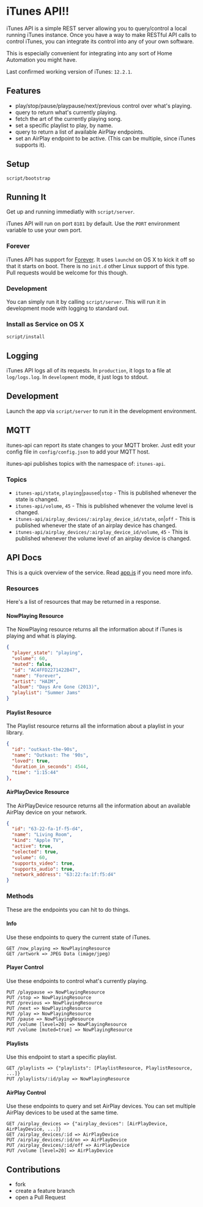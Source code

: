 # iTunes API!!

iTunes API is a simple REST server allowing you to query/control a local running
iTunes instance. Once you have a way to make RESTful API calls to control iTunes,
you can integrate its control into any of your own software.

This is especially convenient for integrating into any sort of Home Automation
you might have.

Last confirmed working version of iTunes: `12.2.1`.


## Features

* play/stop/pause/playpause/next/previous control over what's playing.
* query to return what's currently playing.
* fetch the art of the currently playing song.
* set a specific playlist to play, by name.
* query to return a list of available AirPlay endpoints.
* set an AirPlay endpoint to be active. (This can be multiple, since iTunes
  supports it).

## Setup

    script/bootstrap

## Running It
Get up and running immediatly with `script/server`.

iTunes API will run on port `8181` by default. Use the `PORT` environment
variable to use your own port.

### Forever
iTunes API has support for [Forever](https://github.com/foreverjs/forever). It uses
`launchd` on OS X to kick it off so that it starts on boot. There is no `init.d`
other Linux support of this type. Pull requests would be welcome for this though.

### Development
You can simply run it by calling `script/server`. This will run it in development
mode with logging to standard out.

### Install as Service on OS X

    script/install

## Logging

iTunes API logs all of its requests. In `production`, it logs to a file at `log/logs.log`.
In `development` mode, it just logs to stdout.

## Development

Launch the app via `script/server` to run it in the development environment.

## MQTT

itunes-api can report its state changes to your MQTT broker. Just edit your
config file in `config/config.json` to add your MQTT host.

itunes-api publishes topics with the namespace of: `itunes-api`.

### Topics

* `itunes-api/state`, `playing`|`paused`|`stop` - This is published whenever the
state is changed.
* `itunes-api/volume`, `45` - This is published whenever the volume level is
changed.
* `itunes-api/airplay_devices/:airplay_device_id/state`, `on`|`off` - This is
published whenever the state of an airplay device has changed.
* `itunes-api/airplay_devices/:airplay_device_id/volume`, `45` - This is
published whenever the volume level of an airplay device is changed.

## API Docs

This is a quick overview of the service. Read [app.js](app.js) if you need more
info.

### Resources

Here's a list of resources that may be returned in a response.

#### NowPlaying Resource

The NowPlaying resource returns all the information about if iTunes is playing
and what is playing.

```json
{
  "player_state": "playing",
  "volume": 60,
  "muted": false,
  "id": "AC4FFD2271422B47",
  "name": "Forever",
  "artist": "HAIM",
  "album": "Days Are Gone (2013)",
  "playlist": "Summer Jams"
}
```

#### Playlist Resource

The Playlist resource returns all the information about a playlist in your library.

```json
{
  "id": "outkast-the-90s",
  "name": "Outkast: The '90s",
  "loved": true,
  "duration_in_seconds": 4544,
  "time": "1:15:44"
},
```

#### AirPlayDevice Resource

The AirPlayDevice resource returns all the information about an available
AirPlay device on your network.

```json
{
  "id": "63-22-fa-1f-f5-d4",
  "name": "Living Room",
  "kind": "Apple TV",
  "active": true,
  "selected": true,
  "volume": 60,
  "supports_video": true,
  "supports_audio": true,
  "network_address": "63:22:fa:1f:f5:d4"
}
```

### Methods

These are the endpoints you can hit to do things.

#### Info
  Use these endpoints to query the current state of iTunes.

    GET /now_playing => NowPlayingResource
    GET /artwork => JPEG Data (image/jpeg)

#### Player Control
  Use these endpoints to control what's currently playing.

    PUT /playpause => NowPlayingResource
    PUT /stop => NowPlayingResource
    PUT /previous => NowPlayingResource
    PUT /next => NowPlayingResource
    PUT /play => NowPlayingResource
    PUT /pause => NowPlayingResource
    PUT /volume [level=20] => NowPlayingResource
    PUT /volume [muted=true] => NowPlayingResource


#### Playlists
  Use this endpoint to start a specific playlist.

    GET /playlists => {"playlists": [PlaylistResource, PlaylistResource, ...]}
    PUT /playlists/:id/play => NowPlayingResource

#### AirPlay Control
  Use these endpoints to query and set AirPlay devices. You can set multiple
  AirPlay devices to be used at the same time.

    GET /airplay_devices => {"airplay_devices": [AirPlayDevice, AirPlayDevice, ...]}
    GET /airplay_devices/:id => AirPlayDevice
    PUT /airplay_devices/:id/on => AirPlayDevice
    PUT /airplay_devices/:id/off => AirPlayDevice
    PUT /volume [level=20] => AirPlayDevice

## Contributions

* fork
* create a feature branch
* open a Pull Request
